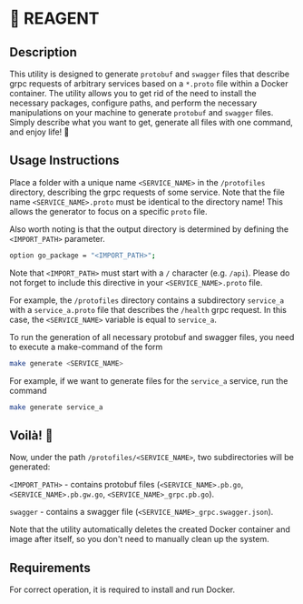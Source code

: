 # 🧪 REAGENT 

## Description

This utility is designed to generate `protobuf` and `swagger` files that describe
grpc requests of arbitrary services based on a `*.proto` file within a Docker container.
The utility allows you to get rid of the need to install the necessary packages,
configure paths, and perform the necessary manipulations on your machine to
generate `protobuf` and `swagger`  files. Simply describe what you want to get,
generate all files with one command, and enjoy life! 🍹

## Usage Instructions

Place a folder with a unique name `<SERVICE_NAME>` in the `/protofiles` directory,
describing the grpc requests of some service. Note that the file name
`<SERVICE_NAME>.proto` must be identical to the directory name!
This allows the generator to focus on a specific `proto` file.

Also worth noting is that the output directory is determined by defining the
`<IMPORT_PATH>` parameter.

```bash
option go_package = "<IMPORT_PATH>";
```

Note that `<IMPORT_PATH>` must start with a `/` character (e.g. `/api`).
Please do not forget to include this directive in your `<SERVICE_NAME>.proto`
file.

For example, the `/protofiles` directory contains a subdirectory `service_a`
with a `service_a.proto` file that describes the `/health` grpc request.
In this case, the `<SERVICE_NAME>` variable is equal to `service_a`.

To run the generation of all necessary protobuf and swagger files,
you need to execute a make-command of the form

```bash
make generate <SERVICE_NAME>
```

For example, if we want to generate files for the `service_a`
service, run the command

```bash
make generate service_a
```

## Voilà! 🎉

Now, under the path `/protofiles/<SERVICE_NAME>`, two subdirectories
will be generated:

`<IMPORT_PATH>` - contains protobuf files (`<SERVICE_NAME>.pb.go`,
`<SERVICE_NAME>.pb.gw.go`, `<SERVICE_NAME>_grpc.pb.go`).

`swagger` - contains a swagger file (`<SERVICE_NAME>_grpc.swagger.json`).

Note that the utility automatically deletes the created Docker container
and image after itself, so you don't need to manually clean up the system.

## Requirements

For correct operation, it is required to install and run Docker.
